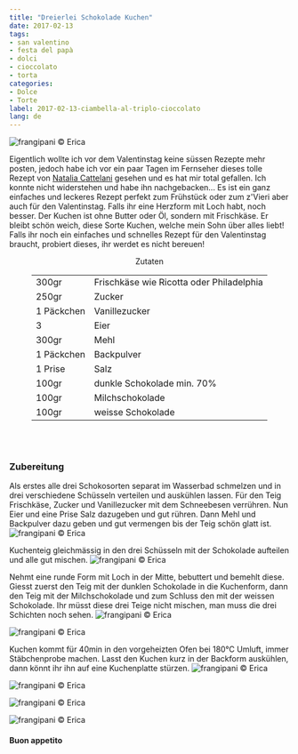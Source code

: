 ```yaml
---
title: "Dreierlei Schokolade Kuchen"
date: 2017-02-13
tags:
- san valentino
- festa del papà
- dolci
- cioccolato
- torta
categories:
- Dolce
- Torte
label: 2017-02-13-ciambella-al-triplo-cioccolato
lang: de
---
```

![](../2017-02-13-ciambella-al-triplo-cioccolato/header.jpg "frangipani © Erica")

Eigentlich wollte ich vor dem Valentinstag keine süssen Rezepte mehr posten, jedoch habe ich vor ein paar Tagen im Fernseher dieses tolle Rezept von <a href="http://www.tempodicottura.it" target="_blank">Natalia Cattelani</a> gesehen und es hat mir total gefallen. Ich konnte nicht widerstehen und habe ihn nachgebacken... Es ist ein ganz einfaches und leckeres Rezept perfekt zum Frühstück oder zum z'Vieri aber auch für den Valentinstag. Falls ihr eine Herzform mit Loch habt, noch besser. Der Kuchen ist ohne Butter oder Öl, sondern mit Frischkäse. Er bleibt schön weich, diese Sorte Kuchen, welche mein Sohn über alles liebt! Falls ihr noch ein einfaches und schnelles Rezept für den Valentinstag braucht, probiert dieses, ihr werdet es nicht bereuen!

<div id="wrapper" style="text-align: center">
  <div id="yourdiv" style="display: inline-block;">
    <div class="ingredients">
      <div class="ingredients-title">Zutaten</div>
      <table>
        <tbody>
          </tr>
            <td>300gr</td>
            <td>Frischkäse wie Ricotta oder Philadelphia</td>
          </tr>
          <tr>
            <td>250gr</td>
            <td>Zucker</td>
          </tr>
          <tr>
            <td>1 Päckchen</td>
            <td>Vanillezucker</td>        
          </tr>
          <tr>
            <td>3</td>
            <td>Eier</td>
          </tr>
          <tr>
            <td>300gr</td>
            <td>Mehl</td>
          </tr>
          <tr>
            <td>1 Päckchen</td>
            <td>Backpulver</td>
          </tr>
          <tr>
            <td>1 Prise</td>
            <td>Salz</td>
          </tr>      
          <tr>
            <td>100gr</td>
            <td>dunkle Schokolade min. 70%</td>
          </tr>
          <tr>
            <td>100gr</td>
            <td>Milchschokolade</td>
          </tr>
          <tr>
            <td>100gr</td>
            <td>weisse Schokolade</td>
          </tr>
        </tbody>
      </table>
      <br></br>
    </div>
  </div>
</div>


<h3>
  <font color="grey">
    <i class="fa fa-cogs"></i>
  </font> Zubereitung
</h3>

Als erstes alle drei Schokosorten separat im Wasserbad schmelzen und in drei verschiedene Schüsseln verteilen und auskühlen lassen. Für den Teig Frischkäse, Zucker und Vanillezucker mit dem Schneebesen verrühren. Nun Eier und eine Prise Salz dazugeben und gut rühren. Dann Mehl und Backpulver dazu geben und gut vermengen bis der Teig schön glatt ist.
![](../2017-02-13-ciambella-al-triplo-cioccolato/impasto.jpg "frangipani © Erica")

Kuchenteig gleichmässig in den drei Schüsseln mit der Schokolade aufteilen und alle gut mischen.
![](../2017-02-13-ciambella-al-triplo-cioccolato/impasticioccolato.jpg "frangipani © Erica")

Nehmt eine runde Form mit Loch in der Mitte, bebuttert und bemehlt diese. Giesst zuerst den Teig mit der dunklen Schokolade in die Kuchenform, dann den Teig mit der Milchschokolade und zum Schluss den mit der weissen Schokolade. Ihr müsst diese drei Teige nicht mischen, man muss die drei Schichten noch sehen.
![](../2017-02-13-ciambella-al-triplo-cioccolato/teglia1.jpg "frangipani © Erica")

![](../2017-02-13-ciambella-al-triplo-cioccolato/teglia2.jpg "frangipani © Erica")

Kuchen kommt für 40min in den vorgeheizten Ofen bei 180°C Umluft, immer Stäbchenprobe machen. Lasst den Kuchen kurz in der Backform auskühlen, dann könnt ihr ihn auf eine Kuchenplatte stürzen.
![](../2017-02-13-ciambella-al-triplo-cioccolato/risultato1.jpg "frangipani © Erica")

![](../2017-02-13-ciambella-al-triplo-cioccolato/risultato2.jpg "frangipani © Erica")

![](../2017-02-13-ciambella-al-triplo-cioccolato/risultato3.jpg "frangipani © Erica")

![](../2017-02-13-ciambella-al-triplo-cioccolato/risultato4.jpg "frangipani © Erica")

<h4>Buon appetito
  <font color="red">
    <i class="fa fa-smile-o"></i>
  </font>
</h4>
